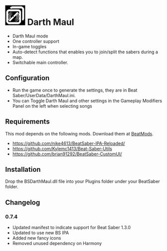 # ![IMG](BSDarthMaul/Resources/DarthMaul64.png) Darth Maul 

* Darth Maul mode
* One controller support
* In-game toggles
* Auto-detect functions that enables you to join/split the sabers during a map.
* Switchable main controller.

## Configuration

- Run the game once to generate the settings, they are in Beat Saber/UserData/DarthMaul.ini.
- You can Toggle Darth Maul and other settings in the Gameplay Modifiers Panel on the left when selecting songs

## Requirements
This mod depends on the following mods.  Download them at [BeatMods](https://beatmods.com).

* https://github.com/nike4613/BeatSaber-IPA-Reloaded/
* https://github.com/Kylemc1413/Beat-Saber-Utils
* https://github.com/brian91292/BeatSaber-CustomUI/

## Installation

Drop the BSDarthMaul.dll file into your Plugins folder under your BeatSaber folder.

## Changelog

### 0.7.4
* Updated manifest to indicate support for Beat Saber 1.3.0
* Updated to use new BS IPA 
* Added new fancy icons
* Removed unused dependency on Harmony
